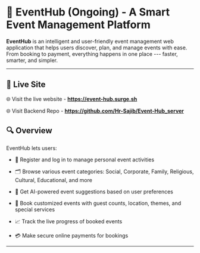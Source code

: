 🎪 EventHub (Ongoing) - A Smart Event Management Platform
=============================================

**EventHub** is an intelligent and user-friendly event management web application that helps users discover, plan, and manage events with ease. From booking to payment, everything happens in one place --- faster, smarter, and simpler.

* * * * *
🔗 Live Site
------------

🌐 Visit the live website - **https://event-hub.surge.sh**

🌐 Visit Backend Repo - **https://github.com/Hr-Sajib/Event-Hub_server**

🔍 Overview
-----------

EventHub lets users:

-   👤 Register and log in to manage personal event activities

-   🗂️ Browse various event categories: Social, Corporate, Family, Religious, Cultural, Educational, and more

-   🤖 Get AI-powered event suggestions based on user preferences

-   📅 Book customized events with guest counts, location, themes, and special services

-   📈 Track the live progress of booked events

-   💳 Make secure online payments for bookings

* * * * *

✨ Key Features
--------------

-   🔐 **User Authentication** -- Sign up, login, and manage profiles securely

-   🧠 **AI Suggestions** -- Personalized event ideas to match needs and style

-   🎉 **Event Booking** -- Simple and responsive form to book events anytime

-   📊 **Event Progress Tracker** -- Keep an eye on the preparation timeline

-   💸 **Secure Payments** -- Integrated payment system for smooth transactions

-   📱 **Mobile-First Design** -- Fully responsive using Tailwind CSS

* * * * *

🛠️ Tech Stack
--------------

-   ⚛️ **Frontend** -- React.js, Redux, NextJS, Tailwind CSS

-   🌐 **Backend** -- Node.js, Express, Mongoose, Typescript

-   🔒 **Authentication** -- JWT / Firebase Auth 

-   💬 **AI Suggestions** -- Gemini

-   💾 **Database** -- MongoDB

* * * * *


📦 Future Improvements
----------------------

-   🧑‍💼 Admin Dashboard for managing events and bookings

-   🧾 PDF invoices and ticket generation

-   📧 Email and SMS notifications

-   🌎 Multi-language support

🎨 UI/UX Highlights
-------------------

-   📱 Fully **responsive** and optimized for all screen sizes

-   ⚡ Smooth navigation and intuitive design

-   🔄 **Loading indicators** on data fetch and submissions

-   🔔 **Toasts** for user actions: success & error messages

-   🛑 Graceful **error handling** for all edge cases


📡 API Integration
------------------

-   All data (bicycles, users, orders) is fetched from a custom RESTful API

-   🔄 Powered by **RTK Query** for efficient state & cache management

* * * * *

🚀 Getting Started (Local Setup)
--------------------------------

### 🛠️ Prerequisites

Make sure you have the following installed:

-   Node.js (v18 or later)

-   Git

### 📥 Installation

1.  Clone the repo:

    bash

    CopyEdit

    `git clone https://github.com/Hr-Sajib/BiCycle-Store-clientSide`

2.  Install dependencies:



    `npm install`


4.  Run the app:



    `npm run dev`

✅ Visit `http://localhost:5173` to see it in action.

* * * * *

📬 Contact & Support
--------------------

📧 Email: hrsajib001@gmail.com\
💬 For any questions, feel free to reach out or create an issue in the repo.

* * * * *

🔥 Good luck and happy coding!
